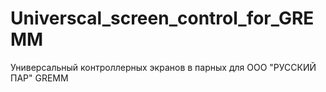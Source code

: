 # Universcal_screen_control_for_GREMM
 Универсальный контроллерных экранов в парных для ООО "РУССКИЙ ПАР" GREMM
